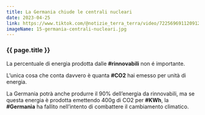 ```yaml
---
title: La Germania chiude le centrali nucleari
date: 2023-04-25
link: https://www.tiktok.com/@notizie_terra_terra/video/7225696911209123098
imageName: 15-germania-centrali-nucleari.jpg
---
```


### {{ page.title }}

La percentuale di energia prodotta dalle **#rinnovabili** non é importante.

L’unica cosa che conta davvero è quanta **#CO2** hai emesso per unità di energia.

La Germania potrà anche produrre il 90% dell’energia da rinnovabili, ma se questa energia è prodotta emettendo 400g di CO2 per **#KWh**, la **#Germania** ha fallito nell’intento di combattere il cambiamento climatico.